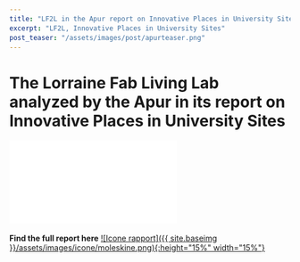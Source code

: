 ```yaml
---
title: "LF2L in the Apur report on Innovative Places in University Sites"
excerpt: "LF2L, Innovative Places in University Sites"
post_teaser: "/assets/images/post/apurteaser.png"
---
```


# The Lorraine Fab Living Lab analyzed by the Apur in its report on Innovative Places in University Sites #


![Article](/assets/images/post/apur.pdf)



**Find the full report here** 
<a href="https://www.apur.org/fr/nos-travaux/lieux-innovants-sites-universitaires">![Icone rapport]({{ site.baseimg }}/assets/images/icone/moleskine.png){:height="15%" width="15%"}</a>